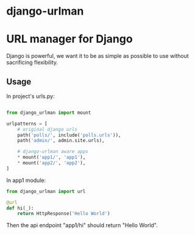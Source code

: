 # django-urlman
URL manager for Django
======================

Django is powerful, we want it to be as simple as possible to use without sacrificing flexibility.

Usage
------

In project's urls.py:

```python

from django_urlman import mount

urlpatterns = [
    # original django urls
    path('polls/', include('polls.urls')),
    path('admin/', admin.site.urls),

    # django-urlman aware apps
    * mount('app1/', 'app1'),
    * mount('app2/', 'app2'),
]

```

In app1 module:

```python
from django_urlman import url

@url
def hi(_):
    return HttpResponse('Hello World')

```

Then the api endpoint "app1/hi" should return "Hello World". 
